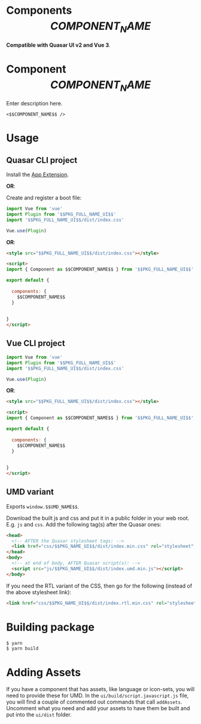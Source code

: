 # Components $$COMPONENT_NAME$$

**Compatible with Quasar UI v2 and Vue 3**.


# Component $$COMPONENT_NAME$$
Enter description here.

`<$$COMPONENT_NAME$$ />`


# Usage

## Quasar CLI project


Install the [App Extension](../app-extension).

**OR**:


Create and register a boot file:

```js
import Vue from 'vue'
import Plugin from '$$PKG_FULL_NAME_UI$$'
import '$$PKG_FULL_NAME_UI$$/dist/index.css'

Vue.use(Plugin)
```

**OR**:

```html
<style src="$$PKG_FULL_NAME_UI$$/dist/index.css"></style>

<script>
import { Component as $$COMPONENT_NAME$$ } from '$$PKG_FULL_NAME_UI$$'

export default {
  
  components: {
    $$COMPONENT_NAME$$
  }
  
  
}
</script>
```

## Vue CLI project

```js
import Vue from 'vue'
import Plugin from '$$PKG_FULL_NAME_UI$$'
import '$$PKG_FULL_NAME_UI$$/dist/index.css'

Vue.use(Plugin)
```

**OR**:

```html
<style src="$$PKG_FULL_NAME_UI$$/dist/index.css"></style>

<script>
import { Component as $$COMPONENT_NAME$$ } from '$$PKG_FULL_NAME_UI$$'

export default {
  
  components: {
    $$COMPONENT_NAME$$
  }
  
  
}
</script>
```

## UMD variant

Exports `window.$$UMD_NAME$$`.

Download the built js and css and put it in a public folder in your web root. E.g. `js` and `css`. Add the following tag(s) after the Quasar ones:

```html
<head>
  <!-- AFTER the Quasar stylesheet tags: -->
  <link href="css/$$PKG_NAME_UI$$/dist/index.min.css" rel="stylesheet" type="text/css">
</head>
<body>
  <!-- at end of body, AFTER Quasar script(s): -->
  <script src="js/$$PKG_NAME_UI$$/dist/index.umd.min.js"></script>
</body>
```
If you need the RTL variant of the CSS, then go for the following (instead of the above stylesheet link):
```html
<link href="css/$$PKG_NAME_UI$$/dist/index.rtl.min.css" rel="stylesheet" type="text/css">
```

# Building package
```bash
$ yarn
$ yarn build
```

# Adding Assets
If you have a component that has assets, like language or icon-sets, you will need to provide these for UMD. In the `ui/build/script.javascript.js` file, you will find a couple of commented out commands that call `addAssets`. Uncomment what you need and add your assets to have them be built and put into the `ui/dist` folder.
